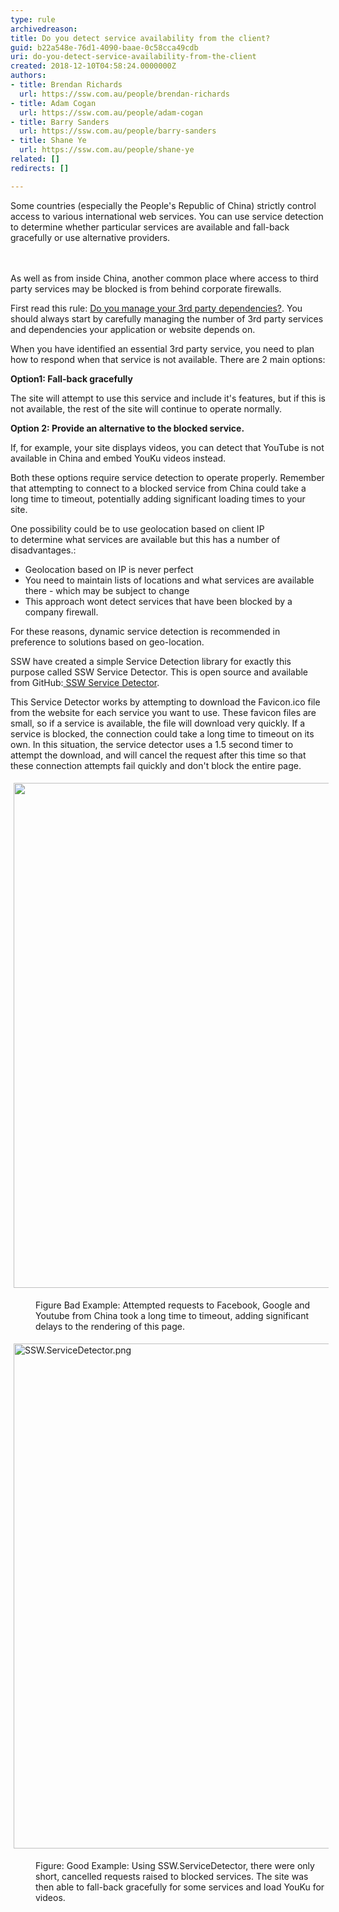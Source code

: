 ```yaml
---
type: rule
archivedreason: 
title: Do you detect service availability from the client?
guid: b22a548e-76d1-4090-baae-0c58cca49cdb
uri: do-you-detect-service-availability-from-the-client
created: 2018-12-10T04:58:24.0000000Z
authors:
- title: Brendan Richards
  url: https://ssw.com.au/people/brendan-richards
- title: Adam Cogan
  url: https://ssw.com.au/people/adam-cogan
- title: Barry Sanders
  url: https://ssw.com.au/people/barry-sanders
- title: Shane Ye
  url: https://ssw.com.au/people/shane-ye
related: []
redirects: []

---
```



Some countries (especially the People's Republic of China) strictly control access to various international web services. You can use service detection to determine whether particular services are available and fall-back gracefully or use alternative providers.​<br>
<br><excerpt class='endintro'></excerpt><br>
<p>​As well as from inside China, another common place where access to third party services may be blocked is from behind corporate firewalls.</p><p>First read this rule&#58; <a href="/_layouts/15/FIXUPREDIRECT.ASPX?WebId=3dfc0e07-e23a-4cbb-aac2-e778b71166a2&amp;TermSetId=07da3ddf-0924-4cd2-a6d4-a4809ae20160&amp;TermId=9b3eafc2-6aab-4809-9662-d81128dc3643">Do you manage your 3rd party dependencies?</a>. You should always start by carefully managing the number of 3rd party services and dependencies your application or website depends on.</p><p>When you have identified an essential 3rd party service, you need to plan how to respond when that service is not available. There are 2 main options&#58;<br></p><p><strong>Option1&#58; Fall-back gracefully</strong></p><p>The site will attempt to use this service and include it's features, but if this is not available, the rest of the site will continue to operate normally.<br></p><p><strong>Option 2&#58; Provide an alternative to the blocked service.&#160;</strong><br></p><p>If, for example, your site displays videos, you can detect that YouTube is not available in China and embed YouKu videos instead.&#160;<br></p><p>Both these options require service detection to operate properly. Remember that attempting to connect to a blocked service from China could take a long time to timeout, potentially adding significant loading times to your site.&#160;</p><p>One possibility could be to use geolocation based on client IP to&#160;determine&#160;what services are available but this has a number of disadvantages.&#58;</p><p></p><ul><li>Geolocation based on IP is never perfect<br></li><li>You need to maintain lists of locations and what services are available there - which may be subject to change<br></li><li>This approach wont detect services that have been blocked by a company firewall.<br></li></ul><div>For these reasons, dynamic service detection is recommended in preference to solutions based on geo-location.<br></div><p></p><p>SSW have created a simple Service Detection library for exactly this purpose&#160;called SSW Service Detector. This is open source and available from GitHub&#58;<a href="https&#58;//github.com/SSWConsulting/SSW.ServiceDetector"> SSW Service Detector</a>.</p><p>This Service Detector works by attempting to download the Favicon.ico file from the website for each service you want to&#160;use. These favicon files are small, so if a&#160;service is&#160;available, the file will download very quickly. If a service is blocked, the connection could take a long time to timeout on its own. In this situation, the service detector uses a 1.5 second timer to attempt the download, and will cancel the request after this time so that these connection&#160;attempts&#160;fail quickly and don't block the entire page.<br></p><p><img src="/PublishingImages/BlockedDependencies.png" alt="" style="margin&#58;5px;width&#58;808px;" /><br></p><dd class="ssw15-rteElement-FigureBad">Figure Bad Example&#58; Attempted requests to Facebook, Google and Youtube from China&#160;took a long time to timeout, adding significant delays to the rendering of this page.</dd><p><img src="/PublishingImages/SSW.ServiceDetector.png" alt="SSW.ServiceDetector.png" style="margin&#58;5px;width&#58;808px;" /><br></p><dd class="ssw15-rteElement-FigureGood">Figure&#58; Good Example&#58; Using SSW.ServiceDetector, there were only short, cancelled requests raised to blocked services. The site was then able to fall-back gracefully​ for some services and load YouKu for videos.&#160;&#160;<br></dd><p>&#160;</p><p><br></p><p><br></p><p>&#160;<br><br><br></p>


